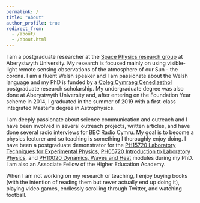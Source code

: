 ```yaml
---
permalink: /
title: "About"
author_profile: true
redirect_from: 
  - /about/
  - /about.html
---
```


I am a postgraduate researcher at the <a href="https://solarphysics.aber.ac.uk/" target="_blank">Space Physics research group</a> at Aberystwyth University. My research is focused mainly on using visible-light remote sensing observations of the atmosphere of our Sun - the corona. I am a fluent Welsh speaker and I am passionate about the Welsh language and my PhD is funded by a <a href="https://www.colegcymraeg.ac.uk/cy/" target="_blank">Coleg Cymraeg Cenedlaethol</a> postgraduate research scholarship. My undergraduate degree was also done at Aberystwyth University and, after entering on the Foundation Year scheme in 2014, I graduated in the summer of 2019 with a first-class integrated Master's degree in Astrophysics.

I am deeply passionate about science communication and outreach and I have been involved in several outreach projects, written articles, and have done several radio interviews for BBC Radio Cymru. My goal is to become a physics lecturer and so teaching is something I thoroughly enjoy doing. I have been a postgraduate demonstrator for the <a href="https://www.aber.ac.uk/en/modules/deptfuture/PH15720/" target="_blank">PH15720 Laboratory Techniques for Experimental Physics</a>, <a href="https://www.aber.ac.uk/en/modules/deptfuture/PH05720/" target="_blank">PH05720 Introduction to Laboratory Physics</a>, and <a href="https://www.aber.ac.uk/en/modules/deptfuture/PH10020/AB1/" target="_blank">PH10020 Dynamics, Waves and Heat</a> modules during my PhD. I am also an Associate Fellow of the Higher Education Academy.

When I am not working on my research or teaching, I enjoy buying books (with the intention of reading them but never actually end up doing it), playing video games, endlessly scrolling through Twitter, and watching football.